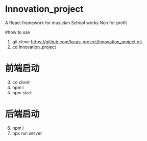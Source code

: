 # Innovation_project
A React framework for musician
School works
Non for profit

#how to use
1. git clone https://github.com/lucas-project/Innovation_project.git
2. cd Innovation_project
# 前端启动
3. cd client
4. npm i
5. npm start
# 后端启动
6. npm i
7. npx run server

